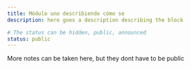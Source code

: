 ```yaml
---
title: Módulo uno describiendo cómo se 
description: here goes a description describing the block

# The status can be hidden, public, announced
status: public
---
```

More notes can be taken here, but they dont have to be public